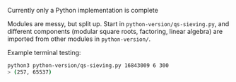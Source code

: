Currently only a Python implementation is complete

Modules are messy, but split up.
Start in `python-version/qs-sieving.py`, and different
components (modular square roots, factoring, linear algebra)
are imported from other modules in `python-version/`.

Example terminal testing:
```bash
python3 python-version/qs-sieving.py 16843009 6 300
> (257, 65537)
```
